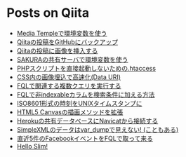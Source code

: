 Posts on Qiita
=====

* [Media Templeで環境変数を使う](http://qiita.com/items/25349c978f453ab50fd6 "see on Qiita")
* [Qiitaの投稿をGitHubにバックアップ](http://qiita.com/items/a98dffc4b1ad095898b1 "see on Qiita")
* [Qiitaの投稿に画像を挿入する](http://qiita.com/items/1ea365f84fb92e19141b "see on Qiita")
* [SAKURAの共有サーバで環境変数を使う](http://qiita.com/items/e74cfee1af8ef16278a5 "see on Qiita")
* [PHPスクリプトを直接起動しないための.htaccess](http://qiita.com/items/399958a166c51f242d27 "see on Qiita")
* [CSS内の画像埋込で高速化(Data URI)](http://qiita.com/items/3134467210e0022f4a02 "see on Qiita")
* [FQLで関連する複数クエリを実行する](http://qiita.com/items/fec2fec6cb3bf5ab0cce "see on Qiita")
* [FQLで非indexableカラムを検索条件に加える方法](http://qiita.com/items/1af899e5a5b21472189d "see on Qiita")
* [ISO8601形式の時刻をUNIXタイムスタンプに](http://qiita.com/items/7ea04db3222ef068a4bb "see on Qiita")
* [HTML5 Canvasの描画メソッドを拡張](http://qiita.com/items/94dd6f98d8d5f285c7fc "see on Qiita")
* [Herokuの共有データベースにNavicatから接続する](http://qiita.com/items/96749c0e099f516303f0 "see on Qiita")
* [SimpleXMLのデータはvar_dumpで見えない! (こともある)](http://qiita.com/items/fe52b708777145402330 "see on Qiita")
* [直近5件のFacebookイベントをFQLで取って来る](http://qiita.com/items/cdb5a05583ee429c5c40 "see on Qiita")
* [Hello Slim!](http://qiita.com/items/ee07a3d859351b578b0c "see on Qiita")
